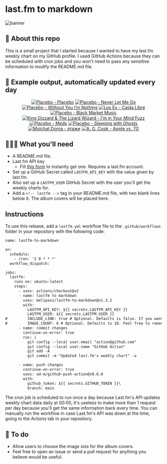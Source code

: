 # last.fm to markdown

![banner](banner.png)

## 🤖 About this repo
This is a small project that I started because I wanted to have my last.fm weekly chart on my GitHub profile. I used GitHub Actions because they can be scheduled with cron jobs and you won't need to pass any sensitive information to modify the README.md file.

## 🎵 Example output, automatically updated every day
<!-- lastfm -->
<p align="center"><a href="https://www.last.fm/music/Placebo/Placebo"><img src="https://lastfm.freetls.fastly.net/i/u/64s/2934bc06555c4799aa7439a130b350a5.png" title="Placebo - Placebo"></a> <a href="https://www.last.fm/music/Placebo/Never+Let+Me+Go"><img src="https://lastfm.freetls.fastly.net/i/u/64s/c3e7506af93c7926f02d3996c81bc5a9.jpg" title="Placebo - Never Let Me Go"></a> <a href="https://www.last.fm/music/Placebo/Without+You+I%E2%80%99m+Nothing"><img src="https://lastfm.freetls.fastly.net/i/u/64s/19140bfaba55a907c393b970af2594d0.jpg" title="Placebo - Without You I’m Nothing"></a> <a href="https://www.last.fm/music/Los+Ex/Ca%C3%ADda+Libre"><img src="https://lastfm.freetls.fastly.net/i/u/64s/0d5d4a2657834196a87d7e2e90adb8b9.jpg" title="Los Ex - Caída Libre"></a> <a href="https://www.last.fm/music/Placebo/Black+Market+Music"><img src="https://lastfm.freetls.fastly.net/i/u/64s/575c44661187437c813204838b9f677c.png" title="Placebo - Black Market Music"></a> <a href="https://www.last.fm/music/King+Gizzard+&+The+Lizard+Wizard/I%27m+in+Your+Mind+Fuzz"><img src="https://lastfm.freetls.fastly.net/i/u/64s/3f17671d88380e1665af8ef7f0f88d5b.jpg" title="King Gizzard & The Lizard Wizard - I'm in Your Mind Fuzz"></a> <a href="https://www.last.fm/music/Placebo/Meds"><img src="https://lastfm.freetls.fastly.net/i/u/64s/83d5b1484a774357971c74f43102ef28.png" title="Placebo - Meds"></a> <a href="https://www.last.fm/music/Placebo/Sleeping+with+Ghosts"><img src="https://lastfm.freetls.fastly.net/i/u/64s/ae4008c6dbfb4c9899338ef8e456a0f8.png" title="Placebo - Sleeping with Ghosts"></a> <a href="https://www.last.fm/music/Molchat+Doma/%D1%8D%D1%82%D0%B0%D0%B6%D0%B8"><img src="https://lastfm.freetls.fastly.net/i/u/64s/ad7772faa3029d2992b7717119d30ac7.jpg" title="Molchat Doma - этажи"></a> <a href="https://www.last.fm/music/A.+G.+Cook/Apple+vs.+7G"><img src="https://lastfm.freetls.fastly.net/i/u/64s/95997c54f02fc50bc620f8a716388f2c.jpg" title="A. G. Cook - Apple vs. 7G"></a> </p>

          
## 👩🏽‍💻 What you'll need
* A README.md file.
* Last.fm API key
  * Fill [this form](https://www.last.fm/api/account/create) to instantly get one. Requires a last.fm account.
* Set up a GitHub Secret called ```LASTFM_API_KEY``` with the value given by last.fm.
* Also set up a ```LASTFM_USER``` GitHub Secret with the user you'll get the weekly charts for.
* Add a ```<!-- lastfm -->``` tag in your README.md file, with two blank lines below it. The album covers will be placed here.

## Instructions
To use this release, add a ```lastfm.yml``` workflow file to the ```.github/workflows``` folder in your repository with the following code:
```diff
name: lastfm-to-markdown

on:
  schedule:
    - cron: '2 0 * * *'
  workflow_dispatch:

jobs:
  lastfm:
    runs-on: ubuntu-latest
    steps:
      - uses: actions/checkout@v2
      - name: lastfm to markdown
        uses: melipass/lastfm-to-markdown@v1.3.1
        with:
          LASTFM_API_KEY: ${{ secrets.LASTFM_API_KEY }}
          LASTFM_USER: ${{ secrets.LASTFM_USER }}
#         INCLUDE_LINK: true # Optional. Defaults is false. If you want to include the link to the album page, set this to true.
#         IMAGE_COUNT: 6 # Optional. Defaults to 10. Feel free to remove this line if you want.
      - name: commit changes
        continue-on-error: true
        run: |
          git config --local user.email "action@github.com"
          git config --local user.name "GitHub Action"
          git add -A
          git commit -m "Updated last.fm's weekly chart" -a

      - name: push changes
        continue-on-error: true
        uses: ad-m/github-push-action@v0.6.0
        with:
          github_token: ${{ secrets.GITHUB_TOKEN }}\
          branch: main
```
The cron job is scheduled to run once a day because Last.fm's API updates weekly chart data daily at 00:00, it's useless to make more than 1 request per day because you'll get the same information back every time. You can manually run the workflow in case Last.fm's API was down at the time, going to the Actions tab in your repository.

## 🚧 To do
* Allow users to choose the image size for the album covers.
* Feel free to open an issue or send a pull request for anything you believe would be useful.
